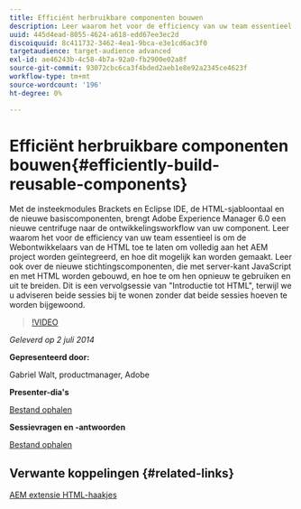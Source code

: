 ```yaml
---
title: Efficiënt herbruikbare componenten bouwen
description: Leer waarom het voor de efficiency van uw team essentieel is om de Webontwikkelaars van de HTML toe te laten om volledig aan het AEM project worden geïntegreerd, en hoe dit mogelijk kan worden gemaakt. Leer ook over de nieuwe stichtingscomponenten, die met server-kant JavaScript en met HTML worden gebouwd, en hoe te om hen opnieuw te gebruiken en uit te breiden.
uuid: 445d4ead-8055-4624-a618-edd67ee3ec2d
discoiquuid: 8c411732-3462-4ea1-9bca-e3e1cd6ac3f0
targetaudience: target-audience advanced
exl-id: ae46243b-4c58-4b7a-92a0-fb2900e02a8f
source-git-commit: 93072cbc6ca3f4bded2aeb1e8e92a2345ce4623f
workflow-type: tm+mt
source-wordcount: '196'
ht-degree: 0%

---
```


# Efficiënt herbruikbare componenten bouwen{#efficiently-build-reusable-components}

Met de insteekmodules Brackets en Eclipse IDE, de HTML-sjabloontaal en de nieuwe basiscomponenten, brengt Adobe Experience Manager 6.0 een nieuwe centrifuge naar de ontwikkelingsworkflow van uw component. Leer waarom het voor de efficiency van uw team essentieel is om de Webontwikkelaars van de HTML toe te laten om volledig aan het AEM project worden geïntegreerd, en hoe dit mogelijk kan worden gemaakt. Leer ook over de nieuwe stichtingscomponenten, die met server-kant JavaScript en met HTML worden gebouwd, en hoe te om hen opnieuw te gebruiken en uit te breiden. Dit is een vervolgsessie van &quot;Introductie tot HTML&quot;, terwijl we u adviseren beide sessies bij te wonen zonder dat beide sessies hoeven te worden bijgewoond.

>[!VIDEO](https://video.tv.adobe.com/v/19503/?quality=9)

*Geleverd op 2 juli 2014*

**Gepresenteerd door:**

Gabriel Walt, productmanager, Adobe

**Presenter-dia&#39;s**

[Bestand ophalen](assets/efficiently-build-reusable-components.pdf)

**Sessievragen en -antwoorden**

[Bestand ophalen](assets/efficiently-build-reusable-components-q-a.pdf)

## Verwante koppelingen {#related-links}

[AEM extensie HTML-haakjes](https://github.com/Adobe-Marketing-Cloud/aem-brackets-extension#AEM6#BeautifulMarkup)

<!--
[Get back to the Overview](https://helpx.adobe.com/experience-manager/kt/eseminars/gems/aem-index.html)
-->
